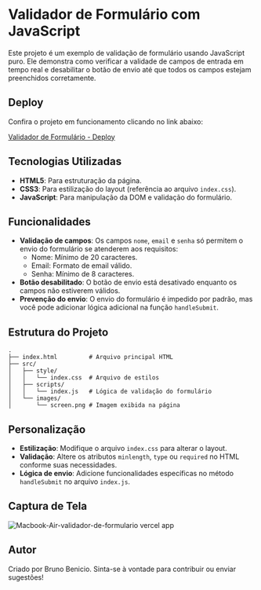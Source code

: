 # Validador de Formulário com JavaScript

Este projeto é um exemplo de validação de formulário usando JavaScript puro. Ele demonstra como verificar a validade de campos de entrada em tempo real e desabilitar o botão de envio até que todos os campos estejam preenchidos corretamente.

## Deploy

Confira o projeto em funcionamento clicando no link abaixo:

[Validador de Formulário - Deploy](https://validador-de-formulario.vercel.app/)

## Tecnologias Utilizadas

- **HTML5**: Para estruturação da página.
- **CSS3**: Para estilização do layout (referência ao arquivo `index.css`).
- **JavaScript**: Para manipulação da DOM e validação do formulário.

## Funcionalidades

- **Validação de campos**: Os campos `nome`, `email` e `senha` só permitem o envio do formulário se atenderem aos requisitos:
  - Nome: Mínimo de 20 caracteres.
  - Email: Formato de email válido.
  - Senha: Mínimo de 8 caracteres.
- **Botão desabilitado**: O botão de envio está desativado enquanto os campos não estiverem válidos.
- **Prevenção do envio**: O envio do formulário é impedido por padrão, mas você pode adicionar lógica adicional na função `handleSubmit`.

## Estrutura do Projeto

```
.
├── index.html         # Arquivo principal HTML
├── src/
│   ├── style/
│   │   └── index.css  # Arquivo de estilos
│   ├── scripts/
│   │   └── index.js   # Lógica de validação do formulário
│   └── images/
│       └── screen.png # Imagem exibida na página
```

## Personalização

- **Estilização**: Modifique o arquivo `index.css` para alterar o layout.
- **Validação**: Altere os atributos `minlength`, `type` ou `required` no HTML conforme suas necessidades.
- **Lógica de envio**: Adicione funcionalidades específicas no método `handleSubmit` no arquivo `index.js`.

## Captura de Tela

![Macbook-Air-validador-de-formulario vercel app](https://github.com/user-attachments/assets/3edfc1aa-da8a-4dd6-af14-b34382c512a2)

## Autor

Criado por Bruno Benicio. Sinta-se à vontade para contribuir ou enviar sugestões!

